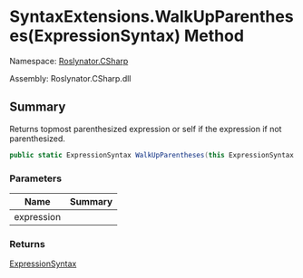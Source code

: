# SyntaxExtensions\.WalkUpParentheses\(ExpressionSyntax\) Method

Namespace: [Roslynator.CSharp](../../README.md)

Assembly: Roslynator\.CSharp\.dll

## Summary

Returns topmost parenthesized expression or self if the expression if not parenthesized\.

```csharp
public static ExpressionSyntax WalkUpParentheses(this ExpressionSyntax expression)
```

### Parameters

| Name | Summary |
| ---- | ------- |
| expression | |

### Returns

[ExpressionSyntax](https://docs.microsoft.com/en-us/dotnet/api/microsoft.codeanalysis.csharp.syntax.expressionsyntax)

